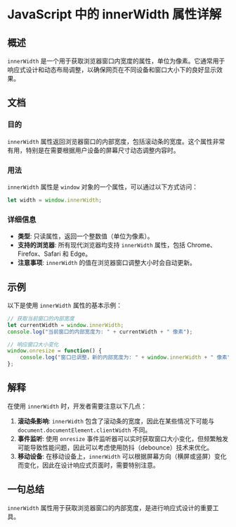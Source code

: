 <!--
Meta Description: # JavaScript 中的 innerWidth 属性详解 ## 概述 `innerWidth` 是一个用于获取浏览器窗口内宽度的属性，单位为像素。它通常用于响应式设计和动态布局调整，以确保网页在不同设备和窗口大小下的良好显示效果。 ## 文档 ### 目的 `innerWidth` 属性返回浏...
Meta Keywords: innerwidth, window, javascript, 单位为像素, let
-->

# JavaScript 中的 innerWidth 属性详解

## 概述
`innerWidth` 是一个用于获取浏览器窗口内宽度的属性，单位为像素。它通常用于响应式设计和动态布局调整，以确保网页在不同设备和窗口大小下的良好显示效果。

## 文档
### 目的
`innerWidth` 属性返回浏览器窗口的内部宽度，包括滚动条的宽度。这个属性非常有用，特别是在需要根据用户设备的屏幕尺寸动态调整内容时。

### 用法
`innerWidth` 属性是 `window` 对象的一个属性，可以通过以下方式访问：

```javascript
let width = window.innerWidth;
```

### 详细信息
- **类型**: 只读属性，返回一个整数值（单位为像素）。
- **支持的浏览器**: 所有现代浏览器均支持 `innerWidth` 属性，包括 Chrome、Firefox、Safari 和 Edge。
- **注意事项**: `innerWidth` 的值在浏览器窗口调整大小时会自动更新。

## 示例
以下是使用 `innerWidth` 属性的基本示例：

```javascript
// 获取当前窗口的内部宽度
let currentWidth = window.innerWidth;
console.log("当前窗口的内部宽度为: " + currentWidth + " 像素");

// 响应窗口大小变化
window.onresize = function() {
    console.log("窗口已调整，新的内部宽度为: " + window.innerWidth + " 像素");
};
```

## 解释
在使用 `innerWidth` 时，开发者需要注意以下几点：

1. **滚动条影响**: `innerWidth` 包含了滚动条的宽度，因此在某些情况下可能与 `document.documentElement.clientWidth` 不同。
2. **事件监听**: 使用 `onresize` 事件监听器可以实时获取窗口大小变化，但频繁触发可能导致性能问题，因此可以考虑使用防抖（debounce）技术来优化。
3. **移动设备**: 在移动设备上，`innerWidth` 可以根据屏幕方向（横屏或竖屏）变化而变化，因此在设计响应式页面时，需要特别注意。

## 一句总结
`innerWidth` 属性用于获取浏览器窗口的内部宽度，是进行响应式设计的重要工具。
